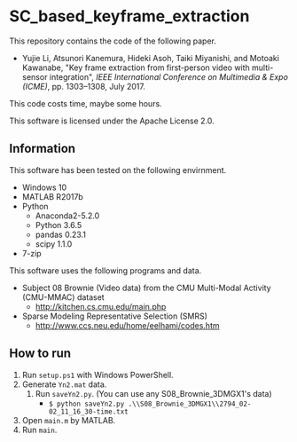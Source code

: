 
# SC_based_keyframe_extraction

This repository contains the code of the following paper.
- Yujie Li, Atsunori Kanemura, Hideki Asoh, Taiki Miyanishi, and Motoaki Kawanabe, "Key frame extraction from first-person video with multi-sensor integration", _IEEE International Conference on Multimedia & Expo (ICME)_, pp. 1303–1308, July 2017.

This code costs time, maybe some hours.

This software is licensed under the Apache License 2.0.


## Information

This software has been tested on the following envirnment.

* Windows 10
* MATLAB R2017b
* Python
    * Anaconda2-5.2.0
    * Python 3.6.5
    * pandas 0.23.1
    * scipy 1.1.0
* 7-zip

This software uses the following programs and data.

* Subject 08 Brownie (Video data) from the CMU Multi-Modal Activity (CMU-MMAC) dataset
    * http://kitchen.cs.cmu.edu/main.php
* Sparse Modeling Representative Selection (SMRS) 
    * http://www.ccs.neu.edu/home/eelhami/codes.htm 

## How to run

1. Run `setup.ps1` with Windows PowerShell.
2. Generate `Yn2.mat` data.
    1. Run `saveYn2.py`.
       (You can use any S08_Brownie_3DMGX1's data)
        * `$ python saveYn2.py .\\S08_Brownie_3DMGX1\\2794_02-02_11_16_30-time.txt`
3. Open `main.m` by MATLAB.
4. Run `main`.
